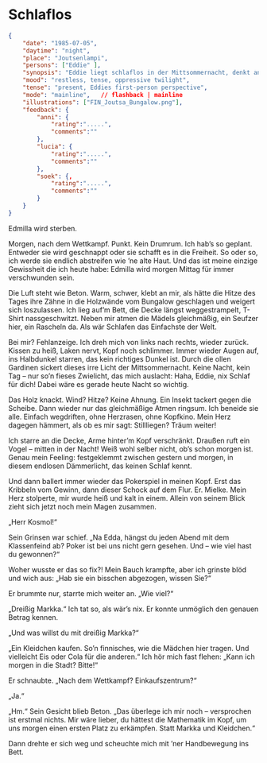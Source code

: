 # Schlaflos

```json
{
    "date": "1985-07-05",
    "daytime": "night",
    "place": "Joutsenlampi",
    "persons": ["Eddie" ],
    "synopsis": "Eddie liegt schlaflos in der Mittsommernacht, denkt an Mielkes bedrohliche Worte nach dem Pokerspiel und fühlt sich zerrissen zwischen Angst und Trotz.",
    "mood": "restless, tense, oppressive twilight",
    "tense": "present, Eddies first-person perspective",
    "mode": "mainline",   // flashback | mainline
    "illustrations": ["FIN_Joutsa_Bungalow.png"],
    "feedback": {
        "anni": {
            "rating":".....",
            "comments":""
        },
        "lucia": {
            "rating":".....",
            "comments":""
        },
        "soek": {‚
            "rating":".....",
            "comments":""
        }
    }
}
```

Edmilla wird sterben.

Morgen, nach dem Wettkampf. Punkt. Kein Drumrum. Ich hab’s so geplant.
Entweder sie wird geschnappt oder sie schafft es in die Freiheit. So oder so, ich werde sie endlich abstreifen wie ’ne alte Haut. Und das ist meine einzige Gewissheit die ich heute habe: Edmilla wird morgen Mittag für immer verschwunden sein.

Die Luft steht wie Beton. Warm, schwer, klebt an mir, als hätte die Hitze des Tages ihre Zähne in die Holzwände vom Bungalow geschlagen und weigert sich loszulassen. Ich lieg auf’m Bett, die Decke längst weggestrampelt, T-Shirt nassgeschwitzt. Neben mir atmen die Mädels gleichmäßig, ein Seufzer hier, ein Rascheln da. Als wär Schlafen das Einfachste der Welt.

Bei mir? Fehlanzeige. Ich dreh mich von links nach rechts, wieder zurück. Kissen zu heiß, Laken nervt, Kopf noch schlimmer. Immer wieder Augen auf, ins Halbdunkel starren, das kein richtiges Dunkel ist. Durch die ollen Gardinen sickert dieses irre Licht der Mittsommernacht. Keine Nacht, kein Tag – nur so’n fieses Zwielicht, das mich auslacht: Haha, Eddie, nix Schlaf für dich! Dabei wäre es gerade heute Nacht so wichtig.

Das Holz knackt. Wind? Hitze? Keine Ahnung. Ein Insekt tackert gegen die Scheibe. Dann wieder nur das gleichmäßige Atmen ringsum. Ich beneide sie alle. Einfach wegdriften, ohne Herzrasen, ohne Kopfkino. Mein Herz dagegen hämmert, als ob es mir sagt: Stillliegen? Träum weiter!

Ich starre an die Decke, Arme hinter’m Kopf verschränkt. Draußen ruft ein Vogel – mitten in der Nacht! Weiß wohl selber nicht, ob’s schon morgen ist. Genau mein Feeling: festgeklemmt zwischen gestern und morgen, in diesem endlosen Dämmerlicht, das keinen Schlaf kennt.

Und dann ballert immer wieder das Pokerspiel in meinen Kopf. Erst das Kribbeln vom Gewinn, dann dieser Schock auf dem Flur. Er. Mielke. Mein Herz stolperte, mir wurde heiß und kalt in einem. Allein von seinem Blick zieht sich jetzt noch mein Magen zusammen.

„Herr Kosmol!“

Sein Grinsen war schief. „Na Edda, hängst du jeden Abend mit dem Klassenfeind ab? Poker ist bei uns nicht gern gesehen. Und – wie viel hast du gewonnen?“

Woher wusste er das so fix?! Mein Bauch krampfte, aber ich grinste blöd und wich aus: „Hab sie ein bisschen abgezogen, wissen Sie?“

Er brummte nur, starrte mich weiter an. „Wie viel?“

„Dreißig Markka.“ Ich tat so, als wär’s nix. Er konnte unmöglich den genauen Betrag kennen.

„Und was willst du mit dreißig Markka?“

„Ein Kleidchen kaufen. So’n finnisches, wie die Mädchen hier tragen. Und vielleicht Eis oder Cola für die anderen.“ Ich hör mich fast flehen: „Kann ich morgen in die Stadt? Bitte!“

Er schnaubte. „Nach dem Wettkampf? Einkaufszentrum?“

„Ja.“

„Hm.“ Sein Gesicht blieb Beton. „Das überlege ich mir noch – versprochen ist erstmal nichts. Mir wäre lieber, du hättest die Mathematik im Kopf, um uns morgen einen ersten Platz zu erkämpfen. Statt Markka und Kleidchen.“

Dann drehte er sich weg und scheuchte mich mit ’ner Handbewegung ins Bett.
